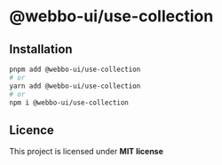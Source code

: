 # @webbo-ui/use-collection



## Installation

```bash
pnpm add @webbo-ui/use-collection
# or
yarn add @webbo-ui/use-collection
# or
npm i @webbo-ui/use-collection
```

## Licence

This project is licensed under **MIT license**